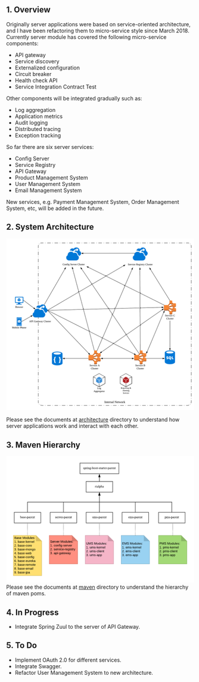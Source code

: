 ## **1. Overview**
Originally server applications were based on service-oriented architecture, and I have been refactoring them to micro-service style since March 2018. Currently server module has covered the following micro-service components:

- API gateway
- Service discovery
- Externalized configuration
- Circuit breaker
- Health check API
- Service Integration Contract Test

Other components will be integrated gradually such as:

- Log aggregation
- Application metrics
- Audit logging
- Distributed tracing
- Exception tracking


So far there are six server services:

- Config Server
- Service Registry
- API Gateway
- Product Management System
- User Management System
- Email Management System

New services, e.g. Payment Management System, Order Management System, etc, will be added in the future. 

## **2. System Architecture**
![System Architecture](https://github.com/shiyouping/rtalpha/blob/master/doc/architecture/server.png)

Please see the documents at [architecture](https://github.com/shiyouping/rtalpha/tree/master/doc/architecture) directory to understand how server applications work and interact with each other.

## **3. Maven Hierarchy**
![Maven Hierarchy](https://github.com/shiyouping/rtalpha/blob/master/doc/maven/inheritance.png)
Please see the documents at [maven](https://github.com/shiyouping/rtalpha/tree/master/doc/maven) directory to understand the hierarchy of maven poms.

## **4. In Progress**
- Integrate Spring Zuul to the server of API Gateway.

## **5. To Do**
- Implement OAuth 2.0 for different services.
- Integrate Swagger.
- Refactor User Management System to new architecture.